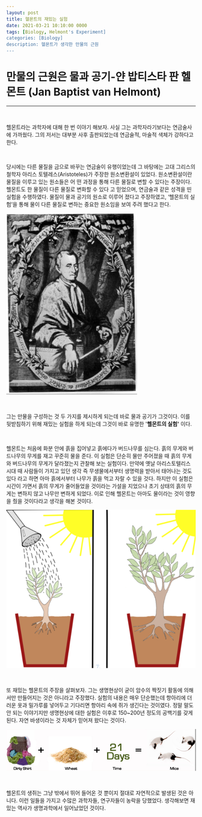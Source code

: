 ```yaml
---
layout: post
title: 헬몬트의 재밌는 실험
date: 2021-03-21 10:10:00 0000
tags: [Biology, Helmont's Experiment]
categories: [Biology]
description: 헬몬트가 생각한 만물의 근원
---
```


# 만물의 근원은 물과 공기-얀 밥티스타 판 헬몬트 (Jan Baptist van Helmont)

---

<br>

헬몬트라는 과학자에 대해 한 번 이야기 해보자. 사실 그는 과학자라기보다는 연금술사에 가까웠다. 그의 저서는 대부분 사후 출판되었는데 연금술적, 마술적 색체가 강하다고 한다.

<br>

당시에는 다른 물질을 금으로 바꾸는 연금술이 유행이었는데 그 바탕에는 고대 그리스의 철학자 아리스 토텔레스(Aristoteles)가 주장한 원소변환설이 있었다. 원소변환설이란 물질을 이루고 있는 원소들은 어 떤 과정을 통해 다른 물질로 변할 수 있다는 주장이다. 헬몬트도 한 물질이 다른 물질로 변화할 수 있다 고 믿었으며, 연금술과 같은 성격을 띤 실험을 수행하였다. 물질이 물과 공기의 원소로 이루어 졌다고 주장하였고, ‘헬몬트의 실험’을 통해 물이 다른 물질로 변하는 중요한 원소임을 보여 주려 했다고 한다.

![](/images/Biology/Post-02/2021-03-21-10-36-31.png)

<br>

그는 만물을 구성하는 것 두 가지를 제시하게 되는데 바로 물과 공기가 그것이다. 이를 뒷받침하기 위해 재밌는 실험을 하게 되는데 그것이 바로 유명한 '**헬몬트의 실험'** 이다.

<br>

헬몬트는 처음에 화분 안에 흙을 집어넣고 흙에다가 버드나무를 심는다. 흙의 무게와 버드나무의 무게를 재고 꾸준히 물을 준다. 이 실험은 단순히 물만 주어졌을 때 흙의 무게와 버드나무의 무게가 달라졌는지 관찰해 보는 실험이다. 만약에 옛날 아리스토텔리스 시대 때 사람들이 가지고 있던 생각 즉 무생물에서부터 생명력을 받아서 태어나는 것도 있다 라고 하면 아마 흙에서부터 나무가 흙을 먹고 자랄 수 있을 것다. 하지만 이 실험은 시간이 가면서 흙의 무게가 줄어들었을 것이라는 가설을 지었으나 초기 상태의 흙의 무게는 변하지 않고 나무만 변하게 되었다. 이로 인해 헬몬트는 아마도 물이라는 것이 영향을 줬을 것이다라고 생각을 해본 것이다.

![](/images/Biology/Post-02/2021-03-21-10-46-14.png)

<br>

또 재밌는 헬몬트의 주장을 살펴보자. 그는 생명현상이 굳이 암수의 짝짓기 활동에 의해서만 만들어지는 것은 아니라고 주장했다. 실험의 내용은 매우 단순했는데 항아리에 더러운 옷과 밀가루를 넣어두고 기다리면 항아리 속에 쥐가 생긴다는 것이였다. 정말 말도 안 되는 이야기지만 생명현상에 대한 실험은 이후로 150~200년 정도의 공백기를 갖게 된다. 자연 바생이라는 것 자체가 믿어져 왔다는 것이다.

![](/images/Biology/Post-02/2021-03-21-10-51-54.png)

<br>

헬몬트의 생쥐는 그냥 밖에서 뛰어 들어온 것 뿐이지 절대로 자연적으로 발생된 것은 아니다. 이런 일들을 가지고 수많은 과학자들, 연구자들이 농락을 당했었다. 생각해보면 재밌는 역사가 생명과학에서 일어났었던 것이다.
